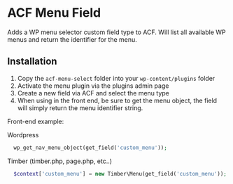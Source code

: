 # ACF Menu Field

Adds a WP menu selector custom field type to ACF. Will list all available WP menus and return the identifier for the menu.

## Installation

1. Copy the `acf-menu-select` folder into your `wp-content/plugins` folder
2. Activate the menu plugin via the plugins admin page
3. Create a new field via ACF and select the menu type
4. When using in the front end, be sure to get the menu object, the field will simply return the menu identifier string.

Front-end example:

Wordpress

```php
  wp_get_nav_menu_object(get_field('custom_menu'));
```

Timber (timber.php, page.php, etc..)

```php
  $context['custom_menu'] = new Timber\Menu(get_field('custom_menu'));
```
